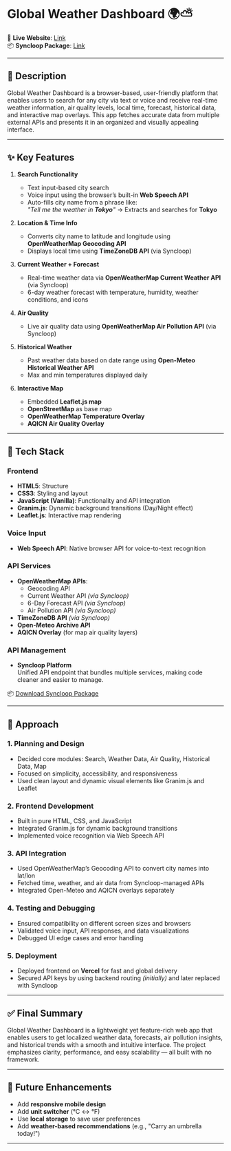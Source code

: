 # Global Weather Dashboard 🌍⛅

🔗 **Live Website**: [Link](https://weather-dashboard-psi-fawn.vercel.app/)  
📦 **Syncloop Package**: [Link](https://github.com/AdityaPradhan7/WeatherDashboard/blob/main/Syncloop%20package.zip)

---

## 📄 Description  
Global Weather Dashboard is a browser-based, user-friendly platform that enables users to search for any city via text or voice and receive real-time weather information, air quality levels, local time, forecast, historical data, and interactive map overlays. This app fetches accurate data from multiple external APIs and presents it in an organized and visually appealing interface.

---

## ✨ Key Features

1. **Search Functionality**
   - Text input-based city search
   - Voice input using the browser’s built-in **Web Speech API**
   - Auto-fills city name from a phrase like:  
     _"Tell me the weather in **Tokyo**"_ → Extracts and searches for **Tokyo**

2. **Location & Time Info**
   - Converts city name to latitude and longitude using **OpenWeatherMap Geocoding API**
   - Displays local time using **TimeZoneDB API** (via Syncloop)

3. **Current Weather + Forecast**
   - Real-time weather data via **OpenWeatherMap Current Weather API** (via Syncloop)
   - 6-day weather forecast with temperature, humidity, weather conditions, and icons

4. **Air Quality**
   - Live air quality data using **OpenWeatherMap Air Pollution API** (via Syncloop)

5. **Historical Weather**
   - Past weather data based on date range using **Open-Meteo Historical Weather API**
   - Max and min temperatures displayed daily

6. **Interactive Map**
   - Embedded **Leaflet.js map**
   - **OpenStreetMap** as base map
   - **OpenWeatherMap Temperature Overlay**
   - **AQICN Air Quality Overlay**

---

## 🧰 Tech Stack

### Frontend
- **HTML5**: Structure
- **CSS3**: Styling and layout
- **JavaScript (Vanilla)**: Functionality and API integration
- **Granim.js**: Dynamic background transitions (Day/Night effect)
- **Leaflet.js**: Interactive map rendering

### Voice Input
- **Web Speech API**: Native browser API for voice-to-text recognition

### API Services
- **OpenWeatherMap APIs**:  
  - Geocoding API  
  - Current Weather API *(via Syncloop)*  
  - 6-Day Forecast API *(via Syncloop)*  
  - Air Pollution API *(via Syncloop)*
- **TimeZoneDB API** *(via Syncloop)*
- **Open-Meteo Archive API**
- **AQICN Overlay** (for map air quality layers)

### API Management
- **Syncloop Platform**  
  Unified API endpoint that bundles multiple services, making code cleaner and easier to manage.

📦 [Download Syncloop Package](https://github.com/AdityaPradhan7/WeatherDashboard/blob/main/Syncloop%20package.zip)

---

## 🚧 Approach

### 1. Planning and Design
- Decided core modules: Search, Weather Data, Air Quality, Historical Data, Map
- Focused on simplicity, accessibility, and responsiveness
- Used clean layout and dynamic visual elements like Granim.js and Leaflet

### 2. Frontend Development
- Built in pure HTML, CSS, and JavaScript
- Integrated Granim.js for dynamic background transitions
- Implemented voice recognition via Web Speech API

### 3. API Integration
- Used OpenWeatherMap’s Geocoding API to convert city names into lat/lon
- Fetched time, weather, and air data from Syncloop-managed APIs
- Integrated Open-Meteo and AQICN overlays separately

### 4. Testing and Debugging
- Ensured compatibility on different screen sizes and browsers
- Validated voice input, API responses, and data visualizations
- Debugged UI edge cases and error handling

### 5. Deployment
- Deployed frontend on **Vercel** for fast and global delivery
- Secured API keys by using backend routing *(initially)* and later replaced with Syncloop

---

## ✅ Final Summary

Global Weather Dashboard is a lightweight yet feature-rich web app that enables users to get localized weather data, forecasts, air pollution insights, and historical trends with a smooth and intuitive interface. The project emphasizes clarity, performance, and easy scalability — all built with no framework.

---

## 🚀 Future Enhancements

- Add **responsive mobile design**
- Add **unit switcher** (°C ↔ °F)
- Use **local storage** to save user preferences
- Add **weather-based recommendations** (e.g., "Carry an umbrella today!")

---
